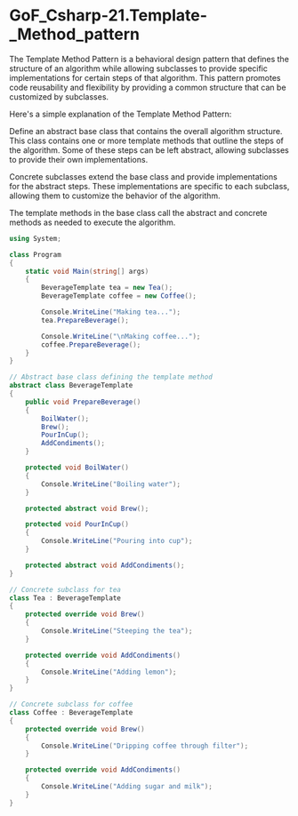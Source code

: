 # GoF_Csharp-21.Template-_Method_pattern

The Template Method Pattern is a behavioral design pattern that defines the structure of an algorithm while allowing subclasses to provide specific implementations for certain steps of that algorithm. This pattern promotes code reusability and flexibility by providing a common structure that can be customized by subclasses.

Here's a simple explanation of the Template Method Pattern:

Define an abstract base class that contains the overall algorithm structure. This class contains one or more template methods that outline the steps of the algorithm. Some of these steps can be left abstract, allowing subclasses to provide their own implementations.

Concrete subclasses extend the base class and provide implementations for the abstract steps. These implementations are specific to each subclass, allowing them to customize the behavior of the algorithm.

The template methods in the base class call the abstract and concrete methods as needed to execute the algorithm.

```csharp
using System;

class Program
{
    static void Main(string[] args)
    {
        BeverageTemplate tea = new Tea();
        BeverageTemplate coffee = new Coffee();

        Console.WriteLine("Making tea...");
        tea.PrepareBeverage();

        Console.WriteLine("\nMaking coffee...");
        coffee.PrepareBeverage();
    }
}

// Abstract base class defining the template method
abstract class BeverageTemplate
{
    public void PrepareBeverage()
    {
        BoilWater();
        Brew();
        PourInCup();
        AddCondiments();
    }

    protected void BoilWater()
    {
        Console.WriteLine("Boiling water");
    }

    protected abstract void Brew();

    protected void PourInCup()
    {
        Console.WriteLine("Pouring into cup");
    }

    protected abstract void AddCondiments();
}

// Concrete subclass for tea
class Tea : BeverageTemplate
{
    protected override void Brew()
    {
        Console.WriteLine("Steeping the tea");
    }

    protected override void AddCondiments()
    {
        Console.WriteLine("Adding lemon");
    }
}

// Concrete subclass for coffee
class Coffee : BeverageTemplate
{
    protected override void Brew()
    {
        Console.WriteLine("Dripping coffee through filter");
    }

    protected override void AddCondiments()
    {
        Console.WriteLine("Adding sugar and milk");
    }
}
```













